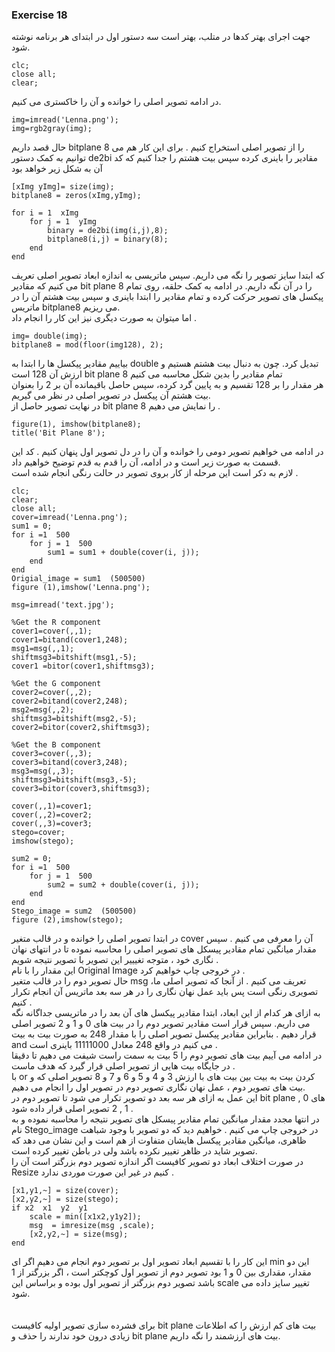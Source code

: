 ### Exercise 18
جهت اجرای بهتر کدها در متلب، بهتر است سه دستور اول در ابتدای هر برنامه نوشته شود. 
```
clc;
close all;
clear;
```
در ادامه تصویر اصلی  را خوانده و آن را خاکستری می کنیم.
```
img=imread('Lenna.png');
img=rgb2gray(img); 
```
حال قصد داریم bitplane 8 را از تصویر اصلی استخراج کنیم .
برای این کار هم می توانیم به کمک دستور de2bi مقادیر را باینری کرده سپس بیت هشتم را جدا کنیم که کد آن به شکل زیر خواهد بود 
```
[xImg yImg]= size(img);
bitplane8 = zeros(xImg,yImg);

for i = 1  xImg
    for j = 1  yImg
        binary = de2bi(img(i,j),8);
        bitplane8(i,j) = binary(8);
    end
end
```
که ابتدا سایز تصویر را نگه می داریم. سپس ماتریسی به اندازه ابعاد تصویر اصلی تعریف می کنیم که مقادیر bit plane 8 را در آن نگه داریم.
در ادامه به کمک حلقه، روی تمام پیکسل های تصویر حرکت کرده و تمام مقادیر را ابتدا باینری و سپس بیت هشتم آن را در ماتریس bitplane8 می ریزیم. 
<br/>
اما میتوان به صورت دیگری نیز این کار را انجام داد .
```
img= double(img);
bitplane8 = mod(floor(img128), 2);
```
بیاییم مقادیر پیکسل ها را ابتدا به double تبدیل کرد.
چون به دنبال بیت هشتم هستیم و ارزش آن 128 است bit plane 8 تمام مقادیر را بدین شکل محاسبه می کنیم 
<br/>
هر مقدار را بر 128 تقسیم و به پایین گرد کرده، سپس حاصل باقیمانده آن بر 2 را بعنوان بیت هشتم آن پیکسل در تصویر اصلی در نظر می گیریم.
<br/>
در نهایت تصویر حاصل از bit plane 8 را نمایش می دهیم .
```
figure(1), imshow(bitplane8);
title('Bit Plane 8');
```
در ادامه می خواهیم تصویر دومی را خوانده و آن را در دل تصویر اول پنهان کنیم . کد این قسمت به صورت زیر است و در ادامه، آن را قدم به قدم توضیح خواهیم داد.
<br/>
لازم به دکر است این مرحله از کار بروی تصویر در حالت رنگی انجام شده است .
```
clc;
clear;
close all;
cover=imread('Lenna.png');
sum1 = 0;
for i =1  500
    for j = 1  500
        sum1 = sum1 + double(cover(i, j));
    end
end
Origial_image = sum1  (500500)
figure (1),imshow('Lenna.png');

msg=imread('text.jpg');

%Get the R component
cover1=cover(,,1);
cover1=bitand(cover1,248);
msg1=msg(,,1);
shiftmsg3=bitshift(msg1,-5);
cover1 =bitor(cover1,shiftmsg3);

%Get the G component
cover2=cover(,,2);
cover2=bitand(cover2,248);
msg2=msg(,,2);
shiftmsg3=bitshift(msg2,-5);
cover2=bitor(cover2,shiftmsg3);

%Get the B component
cover3=cover(,,3);
cover3=bitand(cover3,248);
msg3=msg(,,3);
shiftmsg3=bitshift(msg3,-5);
cover3=bitor(cover3,shiftmsg3);

cover(,,1)=cover1;
cover(,,2)=cover2;
cover(,,3)=cover3;
stego=cover;
imshow(stego);

sum2 = 0;
for i =1  500
    for j = 1  500
        sum2 = sum2 + double(cover(i, j));
    end
end
Stego_image = sum2  (500500)
figure (2),imshow(stego);
```
در ابتدا تصویر اصلی را خوانده و در قالب متغیر cover آن را معرفی می کنیم .
سپس مقدار میانگین تمام مقادیر پیسکل های تصویر اصلی را محاسبه نموده تا در انتهای نهان نگاری خود ، متوجه تغیییر این تصویر با تصویر نتیجه شویم .
<br/>
این مقدار را با نام Original Image در خروجی چاپ خواهیم کرد .
<br/>
حال تصویر دوم را در قالب متغیر msg تعریف می کنیم . از آنجا که تصویر اصلی ما، تصویری رنگی است پس باید عمل نهان نگاری را در هر سه بعد ماتریس آن انجام تکرار کنیم .
<br/>
به ازای هر کدام از این ابعاد، ابتدا مقادیر پیکسل های آن بعد را در ماتریسی جداگانه نگه می داریم. سپس قرار است مقادیر تصویر دوم را در بیت های 0 و 1 و 2 تصویر اصلی 
قرار دهیم . بنابراین مقادیر پیکسل تصویر اصلی را با مقدار 248 به صورت بیت به بیت and می کنیم در واقع 248 معادل 11111000 باینری است .
<br/>
در ادامه می آییم بیت های تصویر دوم را 5 بیت به سمت راست شیفت می دهیم تا دقیقا در جایگاه بیت هایی از تصویر اصلی قرار گیرد که هدف ماست .
<br/>
با or کردن بیت به بیت بین بیت های با ارزش 3 و 4 و 5 و 6 و 7 و 8 تصویر اصلی که و بیت های تصویر دوم ، عمل نهان نگاری تصویر دوم در تصویر اول را انجام می دهیم.
<br/>
این عمل به ازای هر سه بعد دو تصویر تکرار می شود تا تصویر دوم در bit plane های 0 , 1 , 2 تصویر اصلی قرار داده شود .
<br/>
در انتها مجدد مقدار میانگین تمام مقادیر پیسکل های تصویر نتیجه را محاسبه نموده و به نام Stego_image در خروجی چاپ می کنیم .
خواهیم دید که دو تصویر با وجود شباهت ظاهری، میانگین مقادیر پیکسل هایشان متفاوت از هم است و این نشان می دهد که تصویر شاید در ظاهر تغییر نکرده باشد ولی در باطن تغییر کرده است.
<br/>
در صورت اختلاف ابعاد دو تصویر 
کافیست اگر اندازه تصویر دوم بزرگتر است آن را Resize کنیم در غیر این صورت موردی ندارد . 
<br/>
```
[x1,y1,~] = size(cover);
[x2,y2,~] = size(stego);
if x2  x1  y2  y1
    scale = min([x1x2,y1y2]);
    msg  = imresize(msg ,scale);
    [x2,y2,~] = size(msg);
end
```
این کار را با تقسیم ابعاد تصویر اول بر تصویر دوم انجام می دهیم اگر ای min 
این دو مقدار، مقداری بین 0 و 1 بود تصویر دوم از تصویر اول کوچکتر است ، اگر بزرگتر از 1 باشد تصویر دوم بزرگتر از تصویر اول 
بوده و براساس این scale تغییر سایز داده می شود.  
<br/>
<br/>
برای  فشرده سازی تصویر اولیه  کافیست bit plane بیت های کم ارزش را که اطلاعات زیادی درون خود ندارند را حذف و bit plane بیت های ارزشمند را نگه داریم.
<br/>
